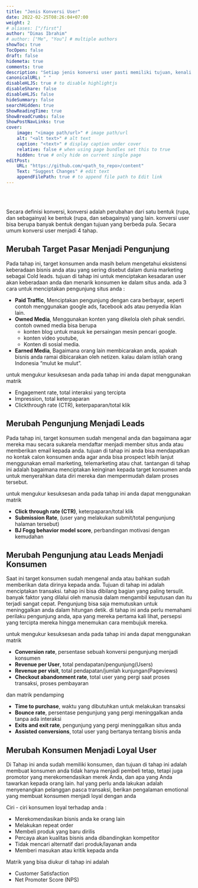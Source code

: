 ```yaml
---
title: "Jenis Konversi User"
date: 2022-02-25T08:26:04+07:00
weight: 2
# aliases: ["/first"]
author: "Dimas Ibrahim"
# author: ["Me", "You"] # multiple authors
showToc: true
TocOpen: false
draft: false
hidemeta: true
comments: true
description: "Setiap jenis konversi user pasti memiliki tujuan, kenali jenis konversi dan bagaimana mengukurnya"
canonicalURL: " "
disableHLJS: true # to disable highlightjs
disableShare: false
disableHLJS: false
hideSummary: false
searchHidden: true
ShowReadingTime: true
ShowBreadCrumbs: false
ShowPostNavLinks: true
cover:
    image: "<image path/url>" # image path/url
    alt: "<alt text>" # alt text
    caption: "<text>" # display caption under cover
    relative: false # when using page bundles set this to true
    hidden: true # only hide on current single page
editPost:
    URL: "https://github.com/<path_to_repo>/content"
    Text: "Suggest Changes" # edit text
    appendFilePath: true # to append file path to Edit link
---
```

<br><br>

Secara definisi konversi, konversi adalah perubahan dari satu bentuk (rupa, dan sebagainya) ke bentuk (rupa, dan sebagainya) yang lain. konversi user bisa berupa banyak bentuk dengan tujuan yang berbeda pula. Secara umum konversi user menjadi 4 tahap.

## **Merubah Target Pasar Menjadi Pengunjung**

Pada tahap ini, target konsumen anda masih belum mengetahui eksistensi keberadaan bisnis anda atau yang sering disebut dalam dunia marketing sebagai Cold leads. tujuan di tahap ini untuk menciptakan kesadaran user akan keberadaan anda dan menarik konsumen ke dalam situs anda. ada 3 cara untuk menciptakan pengunjung situs anda :

- **Paid Traffic**, Menciptakan pengunjung dengan cara berbayar, seperti contoh menggunakan google ads, facebook ads atau penyedia iklan lain.
- **Owned Media**, Menggunakan konten yang dikelola oleh pihak sendiri. contoh owned media bisa berupa
    - konten blog untuk masuk ke persaingan mesin pencari google.
    - konten video youtube,
    - Konten di sosial media.
- **Earned Media**, Bagaimana orang lain membicarakan anda, apakah bisnis anda ramai dibicarakan oleh netizen. kalau dalam istilah orang Indonesia “mulut ke mulut”.

untuk mengukur kesuksesan anda pada tahap ini anda dapat menggunakan matrik

- Engagement rate, total interaksi yang tercipta
- Impression, total keterpaparan
- Clickthrough rate (CTR), keterpaparan/total klik

## **Merubah Pengunjung Menjadi Leads**

Pada tahap ini, target konsumen sudah mengenal anda dan bagaimana agar mereka mau secara sukarela mendaftar menjadi member situs anda atau memberikan email kepada anda. tujuan di tahap ini anda bisa mendapatkan no kontak calon konsumen anda agar anda bisa prospect lebih lanjut menggunakan email marketing, telemarketing atau chat. tantangan di tahap ini adalah bagaimana menciptakan keinginan kepada target konsumen anda untuk menyerahkan data diri mereka dan mempermudah dalam proses tersebut.

untuk mengukur kesuksesan anda pada tahap ini anda dapat menggunakan matrik

- **Click through rate (CTR)**, keterpaparan/total klik
- **Submission Rate**, (user yang melakukan submit/total pengunjung halaman tersebut)
- **BJ Fogg behavior model score**, perbandingan motivasi dengan kemudahan

## **Merubah Pengunjung atau Leads Menjadi Konsumen**

Saat ini target konsumen sudah mengenal anda atau bahkan sudah memberikan data dirinya kepada anda. Tujuan di tahap ini adalah menciptakan transaksi. tahap ini bisa dibilang bagian yang paling tersulit. banyak faktor yang dilalui oleh manusia dalam mengambil keputusan dan itu terjadi sangat cepat. Pengunjung bisa saja memutuskan untuk meninggalkan anda dalam hitungan detik. di tahap ini anda perlu memahami perilaku pengunjung anda, apa yang mereka pertama kali lihat, persepsi yang tercipta mereka hingga menemukan cara membujuk mereka.

untuk mengukur kesuksesan anda pada tahap ini anda dapat menggunakan matrik

- **Conversion rate**, persentase sebuah konversi pengunjung menjadi konsumen
- **Revenue per User**, total pendapatan/pengunjung(Users)
- **Revenue per visit**, total pendapatan/jumlah kunjungan(Pageviews)
- **Checkout abandonment rate**, total user yang pergi saat proses transaksi, proses pembayaran

dan matrik pendamping

- **Time to purchase**, waktu yang dibutuhkan untuk melakukan transaksi
- **Bounce rate**, persentase pengunjung yang pergi meninggalkan anda tanpa ada interaksi
- **Exits and exit rate**, pengunjung yang pergi meninggalkan situs anda
- **Assisted conversions**, total user yang bertanya tentang bisnis anda

## **Merubah Konsumen Menjadi Loyal User**

Di Tahap ini anda sudah memiliki konsumen, dan tujuan di tahap ini adalah membuat konsumen anda tidak hanya menjadi pembeli tetap, tetapi juga promotor yang merekomendasikan merek Anda, dan apa yang Anda tawarkan kepada orang lain. hal yang perlu anda lakukan adalah menyenangkan pelanggan pasca transaksi, berikan pengalaman emotional yang membuat konsumen menjadi loyal dengan anda

Ciri - ciri konsumen loyal terhadap anda :

- Merekomendasikan bisnis anda ke orang lain
- Melakukan repeat order
- Membeli produk yang baru dirilis
- Percaya akan kualitas bisnis anda dibandingkan kompetitor
- Tidak mencari alternatif dari produk/layanan anda
- Memberi masukan atau kritik kepada anda

Matrik yang bisa diukur di tahap ini adalah

- Customer Satisfaction
- Net Promoter Score (NPS)